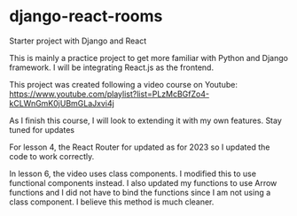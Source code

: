 # django-react-rooms
Starter project with Django and React

This is mainly a practice project to get more familiar with Python and Django framework. I will be integrating React.js as the frontend. 

This project was created following a video course on Youtube: https://www.youtube.com/playlist?list=PLzMcBGfZo4-kCLWnGmK0jUBmGLaJxvi4j

As I finish this course, I will look to extending it with my own features. Stay tuned for updates

For lesson 4, the React Router for updated as for 2023 so I updated the code to work correctly. 

In lesson 6, the video uses class components. I modified this to use functional components instead. I also updated my functions to use Arrow functions and I 
did not have to bind the functions since I am not using a class component. I believe this method is much cleaner. 